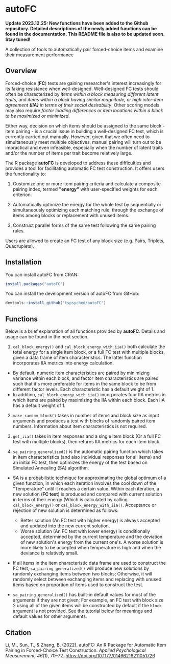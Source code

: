 # autoFC
**Update 2023.12.25: New functions have been added to the Github repository. Detailed descriptions of the newly added functions can be found in the documentation. This README file is also to be updated soon. Stay tuned!**

A collection of tools to automatically pair forced-choice items and examine their measurement performance

## Overview

Forced-choice (**FC**) tests are gaining researcher's interest increasingly for its faking resistance when well-designed. Well-designed FC tests should often be characterized by _items within a block measuring different latent traits_, and _items within a block having similar magnitude, or high inter-item agreement **(IIA)** in terms of their social desirability_. Other scoring models may also require _factor loading differences or item locations within a block to be maximized or minimized_.

Either way, decision on which items should be assigned to the same block - item pairing - is a crucial issue in building a well-designed FC test, which is currently carried out manually. However, given that we often need to simultaneously meet multiple objectives, manual pairing will turn out to be impractical and even infeasible, especially when the number of latent traits and/or the number of items per trait become relatively large.

The R package __autoFC__ is developed to address these difficulties and provides a tool for facilitating automatic FC test construction. It offers users the functionality to:

1. Customize one or more item pairing criteria and calculate a composite pairing index, termed __"energy"__ with user-specified weights for each criterion.

2. Automatically optimize the energy for the whole test by sequentially or simultaneously optimizing each matching rule, through the exchange of items among blocks or replacement with unused items.

3. Construct parallel forms of the same test following the same pairing rules.

Users are allowed to create an FC test of any block size (e.g. Pairs, Triplets, Quadruplets).

## Installation

You can install autoFC from CRAN:

``` r
install.packages("autoFC")
```

You can install the development version of autoFC from GitHub:

``` r
devtools::install_github("tspsyched/autoFC")
```

## Functions

Below is a brief explanation of all functions provided by __autoFC__. Details and usage can be found in the next section.

1. `cal_block_energy()` and `cal_block_energy_with_iia()` both calculate the total energy for a single item block, or a full FC test with multiple blocks, given a data frame of item characteristics. The latter function incorporates IIA metrics into energy calculation.

  * By default, numeric item characteristics are paired by minimizing variance within each block, and factor item characteristics are paired such that it's more preferable for items in the same block to be from different factor levels. Each characteristic has a default weight of 1.
  * In addition, `cal_block_energy_with_iia()` incorporates four IIA metrics in which items are paired by maximizing the IIA within each block. Each IIA has a default weight of 1.


2. `make_random_block()` takes in number of items and block size as input arguments and produces a test with blocks of randomly paired item numbers. Information about item characteristics is not required.

3. `get_iia()` takes in item responses and a single item block (Or a full FC test with multiple blocks), then returns IIA metrics for each item block.

4. `sa_pairing_generalized()` is the automatic pairing function which takes in item characteristics (and also individual responses for all items) and an initial FC test, then optimizes the energy of the test based on Simulated Annealing (SA) algorithm.

  * SA is a probabilistic technique for approximating the global optimum of a given function, in which each iteration involves the cool down of the "Temperature" until it reaches a certain value. Within each iteration, a new solution (**FC test**) is produced and compared with current solution in terms of their energy (Which is calculated by calling `cal_block_energy()` or `cal_block_energy_with_iia()`. Acceptance or rejection of new solution is determined as follows:
  
    - Better solution (An FC test with higher energy) is always accepted and updated into the new current solution.
    - Worse solution (An FC test with lower energy) is conditionally accepted, determined by the current temperature and the deviation of new solution's energy from the current one's. A worse solution is more likely to be accepted when temperature is high and when the deviance is relatively small.
    
    
  * If all items in the item characteristic data frame are used to construct the FC test, `sa_pairing_generalized()` will produce new solutions by randomly exchanging items between two blocks; Otherwise, it will randomly select between exchanging items and replacing with unused items based on proportion of items used to construct the test.
  
  * `sa_pairing_generalized()` has built-in default values for most of the arguments if they are not given; For example, an FC test with block size 2 using all of the given items will be constructed by default if the `block` argument is not provided. See the tutorial below for meanings and default values for other arguments.

## Citation

Li, M., Sun, T., & Zhang, B. (2022). autoFC: An R Package for Automatic Item Pairing in Forced-Choice Test Construction. _Applied Psychological Measurement, 46_(1), 70–72. https://doi.org/10.1177/01466216211051726

